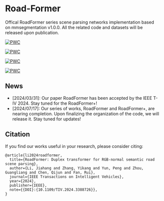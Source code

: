 # Road-Former
Offical RoadFormer series scene parsing networks implementation based on mmsegmentation v1.0.0. All the related code and datasets will be released upon publication.

[![PWC](https://img.shields.io/endpoint.svg?url=https://paperswithcode.com/badge/roadformer-delivering-rgb-x-scene-parsing/thermal-image-segmentation-on-mfn-dataset)](https://paperswithcode.com/sota/thermal-image-segmentation-on-mfn-dataset?p=roadformer-delivering-rgb-x-scene-parsing)  

[![PWC](https://img.shields.io/endpoint.svg?url=https://paperswithcode.com/badge/hapnet-toward-superior-rgb-thermal-scene/thermal-image-segmentation-on-pst900)](https://paperswithcode.com/sota/thermal-image-segmentation-on-pst900?p=hapnet-toward-superior-rgb-thermal-scene)  

[![PWC](https://img.shields.io/endpoint.svg?url=https://paperswithcode.com/badge/hapnet-toward-superior-rgb-thermal-scene/thermal-image-segmentation-on-kp-day-night)](https://paperswithcode.com/sota/thermal-image-segmentation-on-kp-day-night?p=hapnet-toward-superior-rgb-thermal-scene)  

[![PWC](https://img.shields.io/endpoint.svg?url=https://paperswithcode.com/badge/hapnet-toward-superior-rgb-thermal-scene/semantic-segmentation-on-nyu-depth-v2)](https://paperswithcode.com/sota/semantic-segmentation-on-nyu-depth-v2?p=hapnet-toward-superior-rgb-thermal-scene)  

## News
- [2024/03/31]: Our paper RoadFormer has been accepted by the IEEE T-IV 2024. Stay tuned for the RoadFormer+!
- [2024/07/17]: Our series of works, RoadFormer and RoadFormer+, are nearing completion. Upon finalizing the organization of the code, we will release it. Stay tuned for updates!


## Citation
If you find our works useful in your research, please consider citing:
```
@article{li2024roadformer,
  title={RoadFormer: Duplex transformer for RGB-normal semantic road scene parsing},
  author={Li, Jiahang and Zhang, Yikang and Yun, Peng and Zhou, Guangliang and Chen, Qijun and Fan, Rui},
  journal={IEEE Transactions on Intelligent Vehicles},
  year={2024},
  publisher={IEEE},
  note={{DOI}:{10.1109/TIV.2024.3388726}},
}
```

